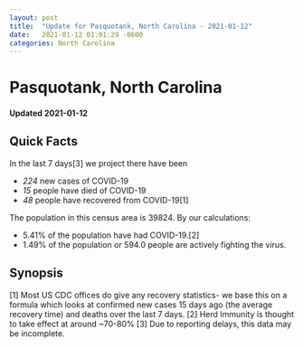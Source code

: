 ```yaml
---
layout: post
title:  "Update for Pasquotank, North Carolina - 2021-01-12"
date:   2021-01-12 01:01:29 -0600
categories: North Carolina
---
```


# Pasquotank, North Carolina
#### Updated 2021-01-12

## Quick Facts

In the last 7 days[3] we project there have been
- *224* new cases of COVID-19
- *15* people have died of COVID-19
- *48* people have recovered from COVID-19[1]

The population in this census area is 39824. By our calculations:
- 5.41% of the population have had COVID-19.[2]
- 1.49% of the population or 594.0 people are actively fighting the virus.

## Synopsis




[1] Most US CDC offices do give any recovery statistics- we base this on a formula which looks at confirmed new cases
15 days ago (the average recovery time) and deaths over the last 7 days.
[2] Herd Immunity is thought to take effect at around ~70-80%
[3] Due to reporting delays, this data may be incomplete. 
    